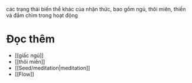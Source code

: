 các trạng thái biến thể khác của nhận thức, bao gồm ngủ, thôi miên, thiền và đắm chìm trong hoạt động

# Đọc thêm
- [[giấc ngủ]]
- [[thôi miên]]
- [[Seed/meditation|meditation]]
- [[Flow]]